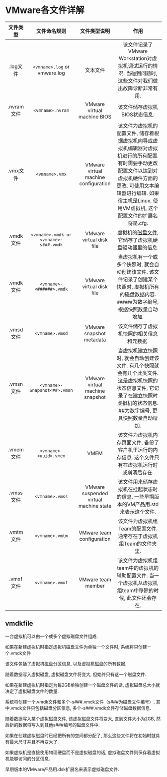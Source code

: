 # VMware各文件详解

文件类型    |文件命名规则 |文件类型说明 |作用 
|:---:|:---:|:---:|:---:|
.log文件  |`<vmname>.log` or vmware.log |文本文件    |该文件记录了VMware Workstation对虚拟机调试运行的情况. 当碰到问题时, 这些文件对我们做出故障诊断非常有用. 
.nvram文件    |`<vmname>.nvram`   |VMware virtual machine BIOS |该文件储存虚拟机BIOS状态信息. 
.vmx文件  |`<vmname>.vmx` |VMware virtual machine configuration    |该文件为虚拟机的配置文件, 储存着根据虚拟机向导或虚拟机编辑器对虚拟机进行的所有配置. 有时需要手动更改配置文件以达到对虚拟机硬件方面的更改. 可使用文本编辑器进行编辑. 如果宿主机是Linux, 使用VM虚拟机, 这个配置文件的扩展名将是.cfg. 
.vmdk文件 |`<vmname>.vmdk or <vmname>-s###.vmdk`  |VMware virtual disk file    |虚拟机的[磁盘文件](#vmdkfile), 它储存了虚拟机硬盘驱动器里的信息. 
.vmdk文件 |`<vmname>-<######>.vmdk`   |VMware virtual disk file   |当虚拟机有一个或多个快照时, 就会自动创建该文件. 该文件记录了创建某个快照时, 虚拟机所有的磁盘数据内容. `######`为数字编号, 根据快照数量自动增加. 
.vmsd文件 |`<vmname>.vmsd`    |VMware snapshot metadata    |该文件储存了虚拟机快照的相关信息和元数据. 
.vmsn文件 |`<vmname>-Snapshot<##>.vmsn`    |VMware virtual machine snapshot  |当虚拟机建立快照时, 就会自动创建该文件. 有几个快照就会有几个此类文件. 这是虚拟机快照的状态信息文件, 它记录了在建立快照时虚拟机的状态信息. ##为数字编号, 更具快照数量自动增加. 
.vmem文件 |`<vmname>-<uuid>.vmem`    |VMEM  |该文件为虚拟机内存页面文件, 备份了客户机里运行的内存信息. 这个文件只有在虚拟机运行时或崩溃后存在. 
.vmss文件 |`<vmname>.vmss`    |VMware suspended virtual machine state   |该文件用来储存虚拟机在挂起状态时的信息. 一些早期版本的VM产品用.std来表示这个文件. 
.vmtm文件 |`<vmname>.vmtm`    |VMware team configuration    |该文件为虚拟机组Team的配置文件. 通常存在于虚拟机组Team的文件夹里. 
.vmxf文件 |`<vmname>.vmxf`    |VMware team member   |该文件为虚拟机组team中的虚拟机的辅助配置文件. 当一个虚拟机从虚拟机组team中移除的时候, 此文件还会存在. 



## vmdkfile
一台虚拟机可以由一个或多个虚拟磁盘文件组成. 

如果在新建虚拟机时指定虚拟机磁盘文件为单独一个文件时, 系统将只创建一个<vmname>.vmdk文件

该文件包括了虚拟机磁盘分区信息, 以及虚拟机磁盘的所有数据. 

随着数据写入虚拟磁盘, 虚拟磁盘文件将变大, 但始终只有这一个磁盘文件. 

如果在新建虚拟机时指定为每2GB单独创建一个磁盘文件的话, 虚拟磁盘总大小就决定了虚拟磁盘文件的数量. 

系统将创建一个<vmname>.vmdk文件和多个<vmname>-s###.vmdk文件（s###为磁盘文件编号）, 其中<vmname>.vmdk文件只包括磁盘分区信息, 多个<vmname>-s###.vmdk文件存储磁盘数据信息. 

随着数据写入某个虚拟磁盘文件, 该虚拟磁盘文件将变大, 直到文件大小为2GB, 然后新的数据将写入到其他s###编号的磁盘文件中. 

 

如果在创建虚拟磁盘时已经把所有的空间都分配了, 那么这些文件将在初始时就具有最大尺寸并且不再变大了. 

如果虚拟机是直接使用物理硬盘而不是虚拟磁盘的话, 虚拟磁盘文件则保存着虚拟机能够访问的分区信息. 

早期版本的VMware产品用.dsk扩展名来表示虚拟磁盘文件. 